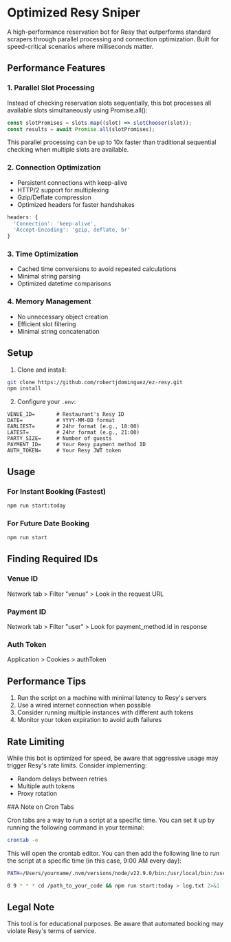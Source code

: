 # Optimized Resy Sniper

A high-performance reservation bot for Resy that outperforms standard scrapers through parallel processing and connection optimization. Built for speed-critical scenarios where milliseconds matter.

## Performance Features

### 1. Parallel Slot Processing

Instead of checking reservation slots sequentially, this bot processes all available slots simultaneously using Promise.all():

```javascript
const slotPromises = slots.map((slot) => slotChooser(slot));
const results = await Promise.all(slotPromises);
```

This parallel processing can be up to 10x faster than traditional sequential checking when multiple slots are available.

### 2. Connection Optimization

- Persistent connections with keep-alive
- HTTP/2 support for multiplexing
- Gzip/Deflate compression
- Optimized headers for faster handshakes

```javascript
headers: {
  'Connection': 'keep-alive',
  'Accept-Encoding': 'gzip, deflate, br'
}
```

### 3. Time Optimization

- Cached time conversions to avoid repeated calculations
- Minimal string parsing
- Optimized datetime comparisons

### 4. Memory Management

- No unnecessary object creation
- Efficient slot filtering
- Minimal string concatenation

## Setup

1. Clone and install:

```bash
git clone https://github.com/robertjdominguez/ez-resy.git
npm install
```

2. Configure your `.env`:

```env
VENUE_ID=       # Restaurant's Resy ID
DATE=           # YYYY-MM-DD format
EARLIEST=       # 24hr format (e.g., 18:00)
LATEST=         # 24hr format (e.g., 21:00)
PARTY_SIZE=     # Number of guests
PAYMENT_ID=     # Your Resy payment method ID
AUTH_TOKEN=     # Your Resy JWT token
```

## Usage

### For Instant Booking (Fastest)

```bash
npm run start:today
```

### For Future Date Booking

```bash
npm run start
```

## Finding Required IDs

### Venue ID

Network tab > Filter "venue" > Look in the request URL

### Payment ID

Network tab > Filter "user" > Look for payment_method.id in response

### Auth Token

Application > Cookies > authToken

## Performance Tips

1. Run the script on a machine with minimal latency to Resy's servers
2. Use a wired internet connection when possible
3. Consider running multiple instances with different auth tokens
4. Monitor your token expiration to avoid auth failures

## Rate Limiting

While this bot is optimized for speed, be aware that aggressive usage may trigger Resy's rate limits. Consider implementing:

- Random delays between retries
- Multiple auth tokens
- Proxy rotation

##A Note on Cron Tabs

Cron tabs are a way to run a script at a specific time. You can set it up by running the following command in your terminal:

```bash
crontab -e
```

This will open the crontab editor. You can then add the following line to run the script at a specific time (in this case, 9:00 AM every day):

```bash
PATH=/Users/yourname/.nvm/versions/node/v22.9.0/bin:/usr/local/bin:/user/bin:/bin

0 9 * * * cd /path_to_your_code && npm run start:today > log.txt 2>&1
```

## Legal Note

This tool is for educational purposes. Be aware that automated booking may violate Resy's terms of service.

